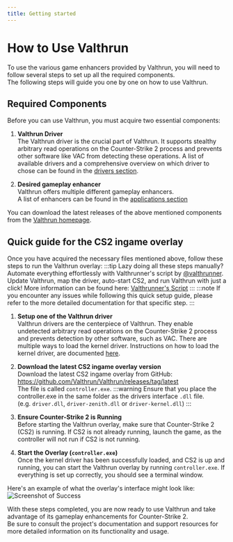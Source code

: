 ```yaml
---
title: Getting started
---
```


# How to Use Valthrun

To use the various game enhancers provided by Valthrun, you will need to follow several steps to set up all the required components.  
The following steps will guide you one by one on how to use Valthrun.

## Required Components

Before you can use Valthrun, you must acquire two essential components:

1. **Valthrun Driver**  
   The Valthrun driver is the crucial part of Valthrun.
   It supports stealthy arbitrary read operations on the Counter-Strike 2 process and prevents other software like VAC from detecting these operations. A list of available drivers and a comprehensive overview on which driver to chose can be found in the [drivers section](./driver).

2. **Desired gameplay enhancer**  
   Valthrun offers multiple different gameplay enhancers.  
   A list of enhancers can be found in the [applications section](./applications/)

You can download the latest releases of the above mentioned components from the [Valthrun homepage](https://valth.run/).

## Quick guide for the CS2 ingame overlay

Once you have acquired the necessary files mentioned above, follow these steps to run the Valthrun overlay:
:::tip
Lazy doing all these steps manually?
Automate everything effortlessly with Valthrunner's script by [@valthrunner](https://github.com/valthrunner).
Update Valthrun, map the driver, auto-start CS2, and run Valthrun with just a click!
More information can be found here: [Valthrunner's Script](./community_script_valthrunner)
:::
:::note
If you encounter any issues while following this quick setup guide, please refer to the more detailed documentation for that specific step.
:::

1. **Setup one of the Valthrun driver**  
   Valthrun drivers are the centerpiece of Valthrun.
   They enable undetected arbitrary read operations on the Counter-Strike 2 process and prevents detection by other software, such as VAC.
   There are multiple ways to load the kernel driver. Instructions on how to load the kernel driver, are documented [here](./driver/).

2. **Download the latest CS2 ingame overlay version**  
   Download the latest CS2 ingame overlay from GitHub:  
   https://github.com/Valthrun/Valthrun/releases/tag/latest  
   The file is called `controller.exe`.
   :::warning
   Ensure that you place the controller.exe in the same folder as the drivers interface `.dll` file.  
   (e.g. `driver.dll`, `driver-zenith.dll` or `driver-kernel.dll`)
   :::

3. **Ensure Counter-Strike 2 is Running**  
   Before starting the Valthrun overlay, make sure that Counter-Strike 2 (CS2) is running.
   If CS2 is not already running, launch the game, as the controller will not run if CS2 is not running.

4. **Start the Overlay (`controller.exe`)**  
   Once the kernel driver has been successfully loaded, and CS2 is up and running,
   you can start the Valthrun overlay by running `controller.exe`.
   If everything is set up correctly, you should see a terminal window.

Here's an example of what the overlay's interface might look like:
![Screenshot of Success](@site/docs/_media/screenshot_controller_success.png)

With these steps completed, you are now ready to use Valthrun and take advantage of its gameplay enhancements for Counter-Strike 2.  
Be sure to consult the project's documentation and support resources for more detailed information on its functionality and usage.
